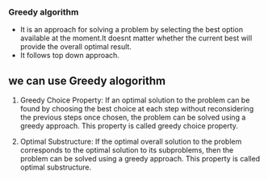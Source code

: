 ### Greedy algorithm
- It is an approach for solving a problem by selecting the best option available at the moment.It doesnt matter whether the current best will provide the overall
optimal result.
- It follows top down approach.


## we can use Greedy alogorithm

1. Greedy Choice Property: If an optimal solution to the problem can be found by choosing the best choice at each step without reconsidering the previous steps once chosen, the problem can be solved using a greedy approach. This property is called greedy choice property.

2. Optimal Substructure: If the optimal overall solution to the problem corresponds to the optimal solution to its subproblems, then the problem can be solved using a greedy approach. This property is called optimal substructure.
